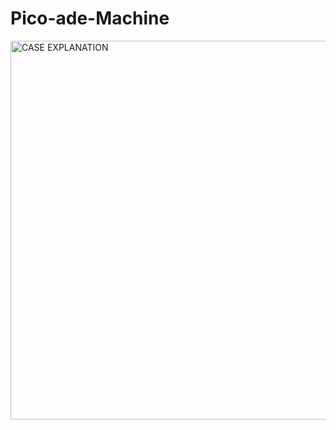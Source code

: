 # Pico-ade-Machine

<img width="1360" height="606" alt="CASE EXPLANATION" src="https://github.com/user-attachments/assets/aa915491-a15e-4a8e-8085-dac4cc6915f6" />

